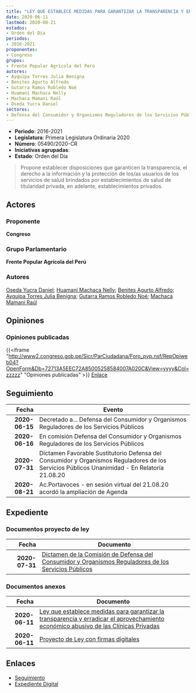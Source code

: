 ```yaml
---
title: "LEY QUE ESTABLECE MEDIDAS PARA GARANTIZAR LA TRANSPARENCIA Y ERRADICAR EL APROVECHAMIENTO ECONÓMICO ABUSIVO DE LAS CLÍNICAS PRIVADAS"
date: 2020-06-11
lastmod: 2020-08-21
estados:
- Orden del Día
periodos:
- 2016-2021
proponentes:
- Congreso
grupos:
- Frente Popular Agrícola del Perú
autores:
- Ayquipa Torres Julia Benigna
- Benites Agurto Alfredo
- Gutarra Ramos Robledo Noé
- Huamaní Machaca Nelly
- Machaca Mamani Raúl
- Oseda Yucra Daniel
sectores:
- Defensa del Consumidor y Organismos Reguladores de los Servicios Públicos
---
```

- **Periodo**: 2016-2021
- **Legislatura**: Primera Legislatura Ordinaria 2020
- **Número**: 05490/2020-CR
- **Iniciativas agrupadas**: 
- **Estado**: Orden del Día

> Propone establecer disposiciones que garanticen la transparencia, el derecho a la información y la protección de los/as usuarios de los servicios de salud brindados por establecimientos de salud de titularidad privada, en adelante, establecimientos privados.


## Actores

### Proponente

**Congreso**

### Grupo Parlamentario

**Frente Popular Agrícola del Perú**

### Autores

[Oseda Yucra Daniel](mailto:mailto:doseday@congreso.gob.pe); [Huamaní Machaca Nelly](mailto:mailto:nhuamani@congreso.gob.pe); [Benites Agurto Alfredo](mailto:mailto:abenites@congreso.gob.pe); [Ayquipa Torres Julia Benigna](mailto:mailto:jayquipa@congreso.gob.pe); [Gutarra Ramos Robledo Noé](mailto:mailto:rgutarra@congreso.gob.pe); [Machaca Mamani Raúl](mailto:mailto:rmachaca@congreso.gob.pe)

## Opiniones

### Opiniones publicadas

{{<iframe "http://www2.congreso.gob.pe/Sicr/ParCiudadana/Foro_pvp.nsf/RepOpiweb04?OpenForm&Db=72713A5EEC72A85005258584007A020C&View=yyyy&Col=zzzzz" "Opiniones publicadas" >}}
[Enlace](http://www2.congreso.gob.pe/Sicr/ParCiudadana/Foro_pvp.nsf/RepOpiweb04?OpenForm&Db=72713A5EEC72A85005258584007A020C&View=yyyy&Col=zzzzz)


## Seguimiento

| Fecha | Evento |
|------:|--------|
| **2020-06-15** | Decretado a... Defensa del Consumidor y Organismos Reguladores de los Servicios Públicos |
| **2020-06-16** | En comisión Defensa del Consumidor y Organismos Reguladores de los Servicios Públicos |
| **2020-07-31** | Dictamen Favorable Sustitutorio Defensa del Consumidor y Organismos Reguladores de los Servicios Públicos Unanimidad - En Relatoría 21.08.20 |
| **2020-08-21** | Ac.Portavoces - en sesión virtual del 21.08.20 acordó la ampliación de Agenda |

## Expediente

### Documentos proyecto de ley

| Fecha | Documento |
|------:|-----------|
| **2020-07-31** | [Dictamen de la Comisión de Defensa del Consumidor y Organismos Reguladores de los Servicios Públicos](http://www.leyes.congreso.gob.pe/Documentos/2016_2021/Dictamenes/Proyectos_de_Ley/05490DC06MAY20200731.pdf) |

### Documentos anexos

| Fecha | Documento |
|------:|-----------|
| **2020-06-11** | [Ley que establece medidas para garantizar la transparencia y erradicar el aprovechamiento económico abusivo de las Clínicas Privadas](http://www.leyes.congreso.gob.pe/Documentos/2016_2021/Proyectos_de_Ley_y_de_Resoluciones_Legislativas/PL05490-20200611.pdf) |
| **2020-06-11** | [Proyecto de Ley con firmas digitales](http://www.leyes.congreso.gob.pe/Documentos/2016_2021/Proyectos_de_Ley_y_de_Resoluciones_Legislativas/Proyectos_Firmas_digitales/PL05490.pdf) |

## Enlaces

- [Seguimiento](http://www2.congreso.gob.pe/Sicr/TraDocEstProc/CLProLey2016.nsf/f7fff46988ca05b1052578e100829cc7/d73ea65ceae68bc805258584007ccbff?OpenDocument)
- [Expediente Digital](http://www2.congreso.gob.pe/Sicr/TraDocEstProc/Expvirt_2011.nsf/visbusqptramdoc1621/05490?opendocument)

